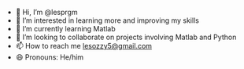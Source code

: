 - 👋 Hi, I’m @lesprgm
- 👀 I’m interested in learning more and improving my skills
- 🌱 I’m currently learning Matlab
- 💞️ I’m looking to collaborate on projects involving Matlab and Python
- 📫 How to reach me lesozzy5@gmail.com
- 😄 Pronouns: He/him

<!---
lesprgm/lesprgm is a ✨ special ✨ repository because its `README.md` (this file) appears on your GitHub profile.
You can click the Preview link to take a look at your changes.
--->
